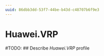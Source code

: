 ```yaml
---
uuid: 86dbb3dd-53f7-44be-b43d-c48707b6f9e3
---
```



# Huawei.VRP


#TODO: ## Describe *Huawei.VRP* profile

